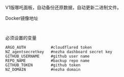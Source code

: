 V1版哪吒面板，自动备份还原数据，自动更新二进制文件。

Docker镜像地址
```
      
```
必须设置的变量
```
ARGO_AUTH           #cloudflared token
NZ_agentsecretkey   #nezha dashboard secret key
GITHUB_USERNAME     #github user name
REPO_NAME           #backup repo name
GITHUB_TOKEN        #github token
NZ_DOMAIN           #nezha domain
```
